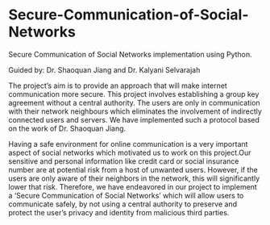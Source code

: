# Secure-Communication-of-Social-Networks
Secure Communication of Social Networks implementation using Python.

Guided by:
    Dr. Shaoquan Jiang and Dr. Kalyani Selvarajah

The project’s aim is to provide an approach that will make internet communication more secure. This project involves establishing a group key agreement without a central authority. The users are only in communication with their network neighbours which eliminates the involvement of indirectly connected users and servers. We have implemented such a protocol based on the work of Dr. Shaoquan Jiang. 

Having a safe environment for online communication is a very important aspect of social networks which motivated us to work on this project.Our sensitive and personal information like credit card or social insurance number are at potential risk from a host of unwanted users. However, if the users are only aware of their neighbors in the network, this will significantly lower that risk. Therefore, we have endeavored in our project to implement a ‘Secure Communication of Social Networks’ which will allow users to communicate safely, by not using a central authority to preserve and protect the user’s privacy and identity from malicious third parties. 
